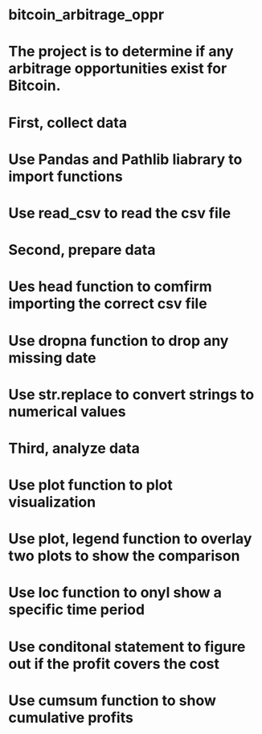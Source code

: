# bitcoin_arbitrage_oppr

# The project is to determine if any arbitrage opportunities exist for Bitcoin.


# First, collect data

# Use Pandas and Pathlib liabrary to import functions

# Use read_csv to read the csv file


# Second, prepare data

# Ues head function to comfirm importing the correct csv file

# Use dropna function to drop any missing date

# Use str.replace to convert strings to numerical values

# Third, analyze data

# Use plot function to plot visualization

# Use plot, legend function to overlay two plots to show the comparison

# Use loc function to onyl show a specific time period

# Use conditonal statement to figure out if the profit covers the cost


# Use cumsum function to show cumulative profits
